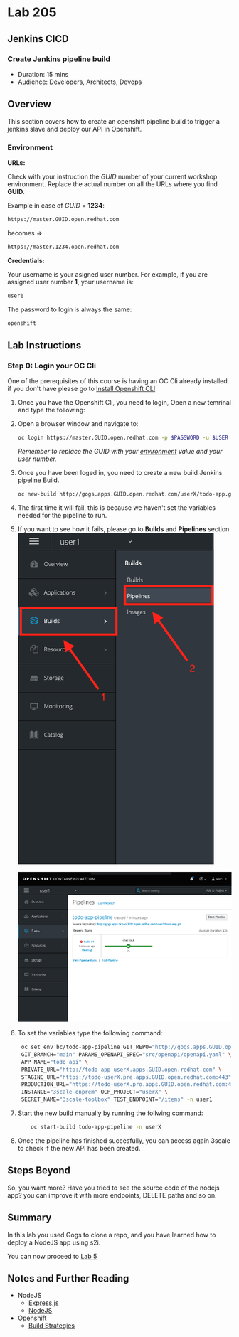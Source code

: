 # Lab 205

## Jenkins CICD

### Create Jenkins pipeline build

* Duration: 15 mins
* Audience: Developers, Architects, Devops

## Overview

This section covers how to create an openshift pipeline build to trigger a jenkins slave and deploy our API in Openshift.

### Environment

**URLs:**

Check with your instruction the *GUID* number of your current workshop environment. Replace the actual number on all the URLs where you find **GUID**.

Example in case of *GUID* = **1234**:

```bash
https://master.GUID.open.redhat.com
```

becomes =>

```bash
https://master.1234.open.redhat.com
```

**Credentials:**

Your username is your asigned user number. For example, if you are assigned user number **1**, your username is: 

```bash
user1
```

The password to login is always the same:

```bash
openshift
```

## Lab Instructions

### Step 0: Login your OC Cli

One of the prerequisites of this course is having an OC Cli already installed. if you don't have please go to [Install Openshift CLI](https://docs.openshift.com/container-platform/3.11/cli_reference/get_started_cli.html).

1. Once you have the Openshift Cli, you need to login, Open a new temrinal and type the following:

1. Open a browser window and navigate to:

    ```bash
    oc login https://master.GUID.open.redhat.com -p $PASSWORD -u $USER
    ```

    *Remember to replace the GUID with your [environment](#environment) value and your user number.*

2. Once you have been loged in, you need to create a new build Jenkins pipeline Build.

    ```bash
    oc new-build http://gogs.apps.GUID.open.redhat.com/userX/todo-app.git#main --name=todo-app-pipeline -n user1
    ```

3. The first time it will fail, this is because we haven't set the variables needed for the pipeline to run.
   
4. If you want to see how it fails, please go to **Builds** and **Pipelines** section.
   ![pipeline](images/pipeline.png "Pipelines")

   ![pipeline-error](images/pipeline-error.png "Pipeline Error")

5. To set the variables type the following command:

   ```bash
    oc set env bc/todo-app-pipeline GIT_REPO="http://gogs.apps.GUID.open.redhat.com/userX/todo-app.git" \
    GIT_BRANCH="main" PARAMS_OPENAPI_SPEC="src/openapi/openapi.yaml" \
    APP_NAME="todo_api" \
    PRIVATE_URL="http://todo-app-userX.apps.GUID.open.redhat.com" \
    STAGING_URL="https://todo-userX.pre.apps.GUID.open.redhat.com:443" \
    PRODUCTION_URL="https://todo-userX.pro.apps.GUID.open.redhat.com:443" \
    INSTANCE="3scale-onprem" OCP_PROJECT="userX" \
    SECRET_NAME="3scale-toolbox" TEST_ENDPOINT="/items" -n user1
    ```

6. Start the new build manually by running the follwing command:
    ```bash
        oc start-build todo-app-pipeline -n userX
    ```
7. Once the pipeline has finished succesfully, you can access again 3scale to check if the new API has been created.
   
## Steps Beyond

So, you want more? Have you tried to see the source code of the nodejs app? you can improve it with more endpoints, DELETE paths and so on.

## Summary

In this lab you used Gogs to clone a repo, and you have learned how to deploy a NodeJS app using s2i.

You can now proceed to [Lab 5](../lab05/#lab-5)

## Notes and Further Reading

* NodeJS
  * [Express.js](https://expressjs.com)
  * [NodeJS](https://nodejs.org)
* Openshift
  * [Build Strategies](https://docs.openshift.com/container-platform/4.7/cicd/builds/build-strategies.html)
